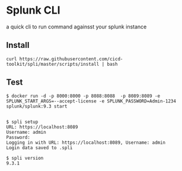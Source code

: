 # Splunk CLI

a quick cli to run command againsst your splunk instance


## Install

```
curl https://raw.githubusercontent.com/cicd-toolkit/spli/master/scripts/install | bash
```

## Test

```
$ docker run -d -p 8000:8000 -p 8088:8088  -p 8089:8089 -e SPLUNK_START_ARGS=--accept-license -e SPLUNK_PASSWORD=Admin-1234 splunk/splunk:9.3 start


$ spli setup
URL: https://localhost:8089
Username: admin
Password:
Logging in with URL: https://localhost:8089, Username: admin
Login data saved to .spli

$ spli version
9.3.1
```





